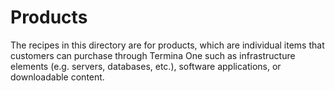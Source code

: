 # Products

The recipes in this directory are for products, which are individual items that customers can purchase through Termina One such as infrastructure elements (e.g. servers, databases, etc.), software applications, or downloadable content.
